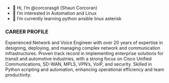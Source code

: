 - 👋 Hi, I’m @corcorasgit (Shaun Corcoran)
- 👀 I’m interested in Automation and Linux
- 🌱 I’m currently learning python ansible linux asterisk 


<!---
corcorasgit/corcorasgit is a ✨ special ✨ repository because its `README.md` (this file) appears on your GitHub profile.
You can click the Previ

ew link to take a look at your changes.
--->
### CAREER PROFILE
Experienced Network and Voice Engineer with over 20 years of expertise in designing, deploying, and
managing complex network and communication infrastructures. Proven track record in implementing
enterprise solutions for transit and automotive industries, with a strong focus on Cisco Unified
Communications, SD-WAN, MPLS, VPN’s, VoIP, and security. Skilled in Python scripting and
automation, enhancing operational efficiency and team productivity.

